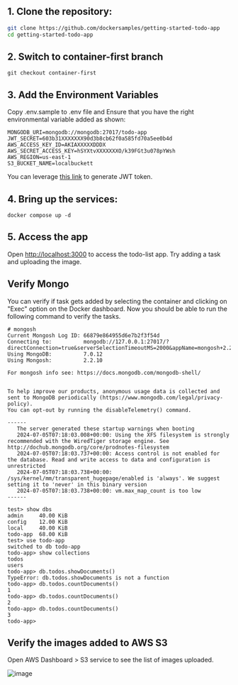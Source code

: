 ## 1. Clone the repository:

```sh
git clone https://github.com/dockersamples/getting-started-todo-app
cd getting-started-todo-app
```

## 2. Switch to container-first branch

```
git checkout container-first
```

## 3. Add the Environment Variables

Copy .env.sample to .env file and Ensure that you have the right environmental variable added as shown:

```
MONGODB_URI=mongodb://mongodb:27017/todo-app
JWT_SECRET=603b31XXXXXXX90d3b8cb62f0a585fd70a5ee0b4d
AWS_ACCESS_KEY_ID=AKIAXXXXXDDDX
AWS_SECRET_ACCESS_KEY=hSYXtvXXXXXXXO/k39FGt3u078pYWsh
AWS_REGION=us-east-1
S3_BUCKET_NAME=localbuckett
```

You can leverage [this link](https://www.javainuse.com/jwtgenerator) to generate JWT token.


## 4. Bring up the services:

```
docker compose up -d
```

## 5. Access the app

Open [http://localhost:3000](http://localhost:3000) to access the todo-list app.
Try adding a task and uploading the image.


## Verify Mongo

You can verify if task gets added by selecting the container and clicking on "Exec" option on the Docker dashboard.
Now you should be able to run the following command to verify the tasks.

```
# mongosh
Current Mongosh Log ID: 66879e864955d6e7b2f3f54d
Connecting to:          mongodb://127.0.0.1:27017/?directConnection=true&serverSelectionTimeoutMS=2000&appName=mongosh+2.2.10
Using MongoDB:          7.0.12
Using Mongosh:          2.2.10

For mongosh info see: https://docs.mongodb.com/mongodb-shell/


To help improve our products, anonymous usage data is collected and sent to MongoDB periodically (https://www.mongodb.com/legal/privacy-policy).
You can opt-out by running the disableTelemetry() command.

------
   The server generated these startup warnings when booting
   2024-07-05T07:18:03.008+00:00: Using the XFS filesystem is strongly recommended with the WiredTiger storage engine. See http://dochub.mongodb.org/core/prodnotes-filesystem
   2024-07-05T07:18:03.737+00:00: Access control is not enabled for the database. Read and write access to data and configuration is unrestricted
   2024-07-05T07:18:03.738+00:00: /sys/kernel/mm/transparent_hugepage/enabled is 'always'. We suggest setting it to 'never' in this binary version
   2024-07-05T07:18:03.738+00:00: vm.max_map_count is too low
------

test> show dbs
admin     40.00 KiB
config    12.00 KiB
local     40.00 KiB
todo-app  68.00 KiB
test> use todo-app
switched to db todo-app
todo-app> show collections
todos
users
todo-app> db.todos.showDocuments()
TypeError: db.todos.showDocuments is not a function
todo-app> db.todos.countDocuments()
1
todo-app> db.todos.countDocuments()
2
todo-app> db.todos.countDocuments()
3
todo-app>
```

## Verify the images added to AWS S3

Open AWS Dashboard > S3 service to see the list of images uploaded.

![image](https://github.com/dockersamples/getting-started-todo-app/assets/313480/ffb64c22-f358-41ef-a7a6-2c1055d43753)



